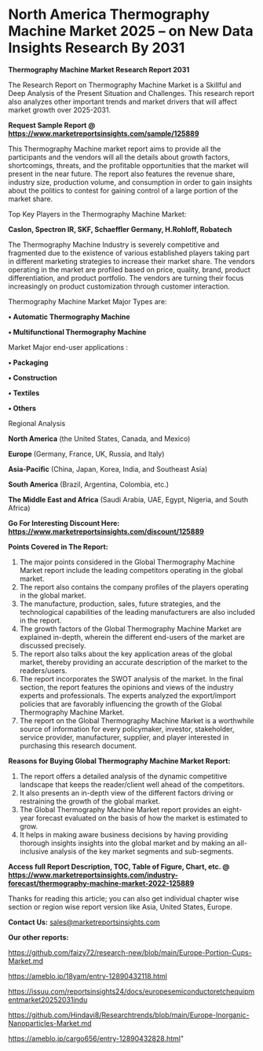 # North America Thermography Machine Market 2025 – on New Data Insights Research By 2031

<strong>Thermography Machine Market Research Report 2031</strong>

The Research Report on Thermography Machine Market is a Skillful and Deep Analysis of the Present Situation and Challenges. This research report also analyzes other important trends and market drivers that will affect market growth over 2025-2031.

<strong>Request Sample Report @ <a href=https://www.marketreportsinsights.com/sample/125889>https://www.marketreportsinsights.com/sample/125889</a></strong>

This Thermography Machine market report aims to provide all the participants and the vendors will all the details about growth factors, shortcomings, threats, and the profitable opportunities that the market will present in the near future. The report also features the revenue share, industry size, production volume, and consumption in order to gain insights about the politics to contest for gaining control of a large portion of the market share.

Top Key Players in the Thermography Machine Market:

<strong>Caslon, Spectron IR, SKF, Schaeffler Germany, H.Rohloff, Robatech</strong>

The Thermography Machine Industry is severely competitive and fragmented due to the existence of various established players taking part in different marketing strategies to increase their market share. The vendors operating in the market are profiled based on price, quality, brand, product differentiation, and product portfolio. The vendors are turning their focus increasingly on product customization through customer interaction.

Thermography Machine Market Major Types are:

<strong>• Automatic Thermography Machine

• Multifunctional Thermography Machine</strong>

Market Major end-user applications :

<strong>• Packaging

• Construction

• Textiles

• Others</strong>

Regional Analysis

</u><strong><b>North America</b></strong> (the United States, Canada, and Mexico)

<strong><b>Europe </b></strong>(Germany, France, UK, Russia, and Italy)

<strong><b>Asia-Pacific</b></strong> (China, Japan, Korea, India, and Southeast Asia)

<strong><b>South America</b></strong> (Brazil, Argentina, Colombia, etc.)

<strong><b>The Middle East and Africa</b></strong> (Saudi Arabia, UAE, Egypt, Nigeria, and South Africa)

<strong>Go For Interesting Discount Here: <a href=https://www.marketreportsinsights.com/discount/125889>https://www.marketreportsinsights.com/discount/125889</a></strong>

<strong>Points Covered in The Report:</strong>
<ol>
  <li>The major points considered in the Global Thermography Machine Market report include the leading competitors operating in the global market.</li>
  <li>The report also contains the company profiles of the players operating in the global market.</li>
  <li>The manufacture, production, sales, future strategies, and the technological capabilities of the leading manufacturers are also included in the report.</li>
  <li>The growth factors of the Global Thermography Machine Market are explained in-depth, wherein the different end-users of the market are discussed precisely.</li>
  <li>The report also talks about the key application areas of the global market, thereby providing an accurate description of the market to the readers/users.</li>
  <li>The report incorporates the SWOT analysis of the market. In the final section, the report features the opinions and views of the industry experts and professionals. The experts analyzed the export/import policies that are favorably influencing the growth of the Global Thermography Machine Market.</li>
  <li>The report on the Global Thermography Machine Market is a worthwhile source of information for every policymaker, investor, stakeholder, service provider, manufacturer, supplier, and player interested in purchasing this research document.</li>
</ol>
<strong>Reasons for Buying Global Thermography Machine Market Report:</strong>

<ol>
  <li>The report offers a detailed analysis of the dynamic competitive landscape that keeps the reader/client well ahead of the competitors.</li>
  <li>It also presents an in-depth view of the different factors driving or restraining the growth of the global market.</li>
  <li>The Global Thermography Machine Market report provides an eight-year forecast evaluated on the basis of how the market is estimated to grow.</li>
  <li>It helps in making aware business decisions by having providing thorough insights insights into the global market and by making an all-inclusive analysis of the key market segments and sub-segments.</li>
</ol>
<strong>Access full Report Description, TOC, Table of Figure, Chart, etc. @ <a href=https://www.marketreportsinsights.com/industry-forecast/thermography-machine-market-2022-125889>https://www.marketreportsinsights.com/industry-forecast/thermography-machine-market-2022-125889</a></strong>


Thanks for reading this article; you can also get individual chapter wise section or region wise report version like Asia, United States, Europe.

<strong>Contact Us:</strong>
sales@marketreportsinsights.com

<strong>Our other reports:</strong>

<a href=https://github.com/faizy72/research-new/blob/main/Europe-Portion-Cups-Market.md>https://github.com/faizy72/research-new/blob/main/Europe-Portion-Cups-Market.md</a>

<a href=https://ameblo.jp/18yam/entry-12890432118.html>https://ameblo.jp/18yam/entry-12890432118.html</a>

<a href=https://issuu.com/reportsinsights24/docs/europesemiconductoretchequipmentmarket20252031indu>https://issuu.com/reportsinsights24/docs/europesemiconductoretchequipmentmarket20252031indu</a>

<a href=https://github.com/Hindavi8/Researchtrends/blob/main/Europe-Inorganic-Nanoparticles-Market.md>https://github.com/Hindavi8/Researchtrends/blob/main/Europe-Inorganic-Nanoparticles-Market.md</a>

<a href=https://ameblo.jp/cargo656/entry-12890432828.html>https://ameblo.jp/cargo656/entry-12890432828.html</a>"

